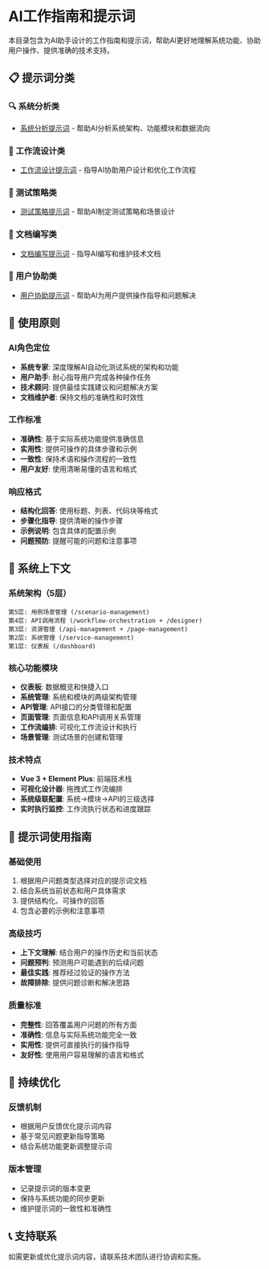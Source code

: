 # AI工作指南和提示词

本目录包含为AI助手设计的工作指南和提示词，帮助AI更好地理解系统功能、协助用户操作、提供准确的技术支持。

## 📋 提示词分类

### 🔍 系统分析类
- [系统分析提示词](./system-analysis.md) - 帮助AI分析系统架构、功能模块和数据流向

### 🎨 工作流设计类
- [工作流设计提示词](./workflow-design.md) - 指导AI协助用户设计和优化工作流程

### 🧪 测试策略类
- [测试策略提示词](./testing-strategy.md) - 帮助AI制定测试策略和场景设计

### 📝 文档编写类
- [文档编写提示词](./documentation.md) - 指导AI编写和维护技术文档

### 🤝 用户协助类
- [用户协助提示词](./user-assistance.md) - 帮助AI为用户提供操作指导和问题解决

## 🎯 使用原则

### AI角色定位
- **系统专家**: 深度理解AI自动化测试系统的架构和功能
- **用户助手**: 耐心指导用户完成各种操作任务
- **技术顾问**: 提供最佳实践建议和问题解决方案
- **文档维护者**: 保持文档的准确性和时效性

### 工作标准
- **准确性**: 基于实际系统功能提供准确信息
- **实用性**: 提供可操作的具体步骤和示例
- **一致性**: 保持术语和操作流程的一致性
- **用户友好**: 使用清晰易懂的语言和格式

### 响应格式
- **结构化回答**: 使用标题、列表、代码块等格式
- **步骤化指导**: 提供清晰的操作步骤
- **示例说明**: 包含具体的配置示例
- **问题预防**: 提醒可能的问题和注意事项

## 🔧 系统上下文

### 系统架构（5层）
```
第5层: 用例场景管理 (/scenario-management)
第4层: API调用流程 (/workflow-orchestration + /designer)
第3层: 资源管理 (/api-management + /page-management)
第2层: 系统管理 (/service-management)
第1层: 仪表板 (/dashboard)
```

### 核心功能模块
- **仪表板**: 数据概览和快捷入口
- **系统管理**: 系统和模块的两级架构管理
- **API管理**: API接口的分类管理和配置
- **页面管理**: 页面信息和API调用关系管理
- **工作流编排**: 可视化工作流设计和执行
- **场景管理**: 测试场景的创建和管理

### 技术特点
- **Vue 3 + Element Plus**: 前端技术栈
- **可视化设计器**: 拖拽式工作流编排
- **系统级联配置**: 系统→模块→API的三级选择
- **实时执行监控**: 工作流执行状态和进度跟踪

## 📖 提示词使用指南

### 基础使用
1. 根据用户问题类型选择对应的提示词文档
2. 结合系统当前状态和用户具体需求
3. 提供结构化、可操作的回答
4. 包含必要的示例和注意事项

### 高级技巧
- **上下文理解**: 结合用户的操作历史和当前状态
- **问题预判**: 预测用户可能遇到的后续问题
- **最佳实践**: 推荐经过验证的操作方法
- **故障排除**: 提供问题诊断和解决思路

### 质量标准
- **完整性**: 回答覆盖用户问题的所有方面
- **准确性**: 信息与实际系统功能完全一致
- **实用性**: 提供可直接执行的操作指导
- **友好性**: 使用用户容易理解的语言和格式

## 🔄 持续优化

### 反馈机制
- 根据用户反馈优化提示词内容
- 基于常见问题更新指导策略
- 结合系统功能更新调整提示词

### 版本管理
- 记录提示词的版本变更
- 保持与系统功能的同步更新
- 维护提示词的一致性和准确性

## 📞 支持联系

如需更新或优化提示词内容，请联系技术团队进行协调和实施。